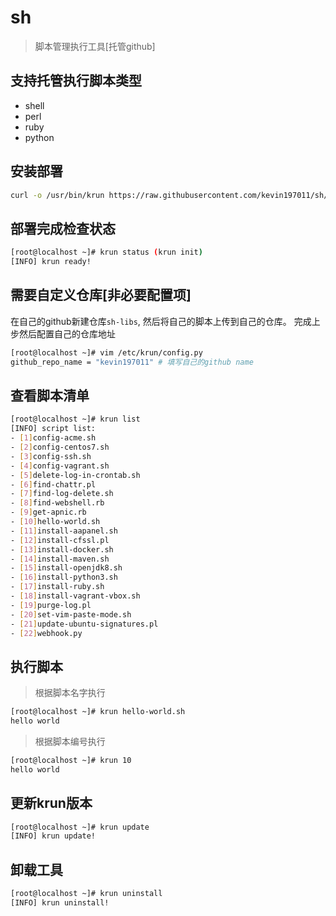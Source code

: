 # sh

> 脚本管理执行工具[托管github]

## 支持托管执行脚本类型
- shell
- perl
- ruby
- python

## 安装部署
```bash
curl -o /usr/bin/krun https://raw.githubusercontent.com/kevin197011/sh/main/krun && chmod +x /usr/bin/krun
```
## 部署完成检查状态
```bash
[root@localhost ~]# krun status (krun init)
[INFO] krun ready!
```
## 需要自定义仓库[非必要配置项]
在自己的github新建仓库`sh-libs`, 然后将自己的脚本上传到自己的仓库。
完成上步然后配置自己的仓库地址
```bash
[root@localhost ~]# vim /etc/krun/config.py
github_repo_name = "kevin197011" # 填写自己的github name
```
## 查看脚本清单
```bash
[root@localhost ~]# krun list
[INFO] script list:
- [1]config-acme.sh
- [2]config-centos7.sh
- [3]config-ssh.sh
- [4]config-vagrant.sh
- [5]delete-log-in-crontab.sh
- [6]find-chattr.pl
- [7]find-log-delete.sh
- [8]find-webshell.rb
- [9]get-apnic.rb
- [10]hello-world.sh
- [11]install-aapanel.sh
- [12]install-cfssl.pl
- [13]install-docker.sh
- [14]install-maven.sh
- [15]install-openjdk8.sh
- [16]install-python3.sh
- [17]install-ruby.sh
- [18]install-vagrant-vbox.sh
- [19]purge-log.pl
- [20]set-vim-paste-mode.sh
- [21]update-ubuntu-signatures.pl
- [22]webhook.py
```

## 执行脚本

> 根据脚本名字执行
```bash
[root@localhost ~]# krun hello-world.sh
hello world
```

> 根据脚本编号执行
```bash
[root@localhost ~]# krun 10
hello world
```

## 更新krun版本
```bash
[root@localhost ~]# krun update
[INFO] krun update!
```

## 卸载工具
```bash
[root@localhost ~]# krun uninstall
[INFO] krun uninstall!
```